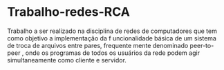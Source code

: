 # Trabalho-redes-RCA
Trabalho a ser realizado na disciplina de redes de computadores que tem como objetivo a  implementação  da  f uncionalidade  básica  de  um  sistema  de  troca  de  arquivos  entre  pares,  frequente mente  denominado  peer-to-peer ,  onde  os  programas  de  todos  os  usuários  da  rede  podem  agir  simultaneamente  como  cliente e servidor. 
